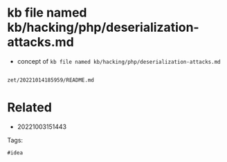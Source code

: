 # kb file named kb/hacking/php/deserialization-attacks.md

- concept of `kb file named kb/hacking/php/deserialization-attacks.md`

```
```

` zet/20221014185959/README.md `

# Related

- 20221003151443

Tags:

    #idea
